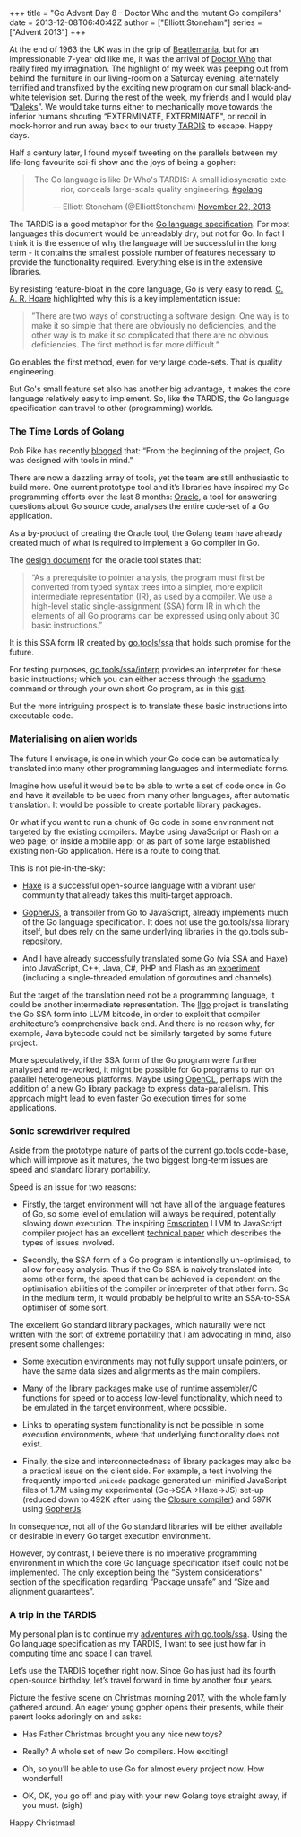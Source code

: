 +++
title = "Go Advent Day 8 - Doctor Who and the mutant Go compilers"
date = 2013-12-08T06:40:42Z
author = ["Elliott Stoneham"]
series = ["Advent 2013"]
+++


At the end of 1963 the UK was in the grip of [Beatlemania](http://en.wikipedia.org/wiki/Beatlemania), but for an impressionable 7-year old like me, it was the arrival of [Doctor Who](http://en.wikipedia.org/wiki/Doctor_Who) that really fired my imagination. The highlight of my week was peeping out from behind the furniture in our living-room on a Saturday evening, alternately terrified and transfixed by the exciting new program on our small black-and-white television set. During the rest of the week, my friends and I would play "[Daleks](http://en.wikipedia.org/wiki/Dalek)”. We would take turns either to mechanically move towards the inferior humans shouting “EXTERMINATE, EXTERMINATE", or recoil in mock-horror and run away back to our trusty [TARDIS](http://en.wikipedia.org/wiki/TARDIS) to escape. Happy days.

Half a century later, I found myself tweeting on the parallels between my life-long favourite sci-fi show and the joys of being a gopher: 

<blockquote class="twitter-tweet" lang="en" align="center"><p>The Go language is like Dr Who&#39;s TARDIS: A small idiosyncratic exterior, conceals large-scale quality engineering. <a href="https://twitter.com/search?q=%23golang&amp;src=hash">#golang</a></p>&mdash; Elliott Stoneham (@ElliottStoneham) <a href="https://twitter.com/ElliottStoneham/statuses/403929226371289088">November 22, 2013</a></blockquote>
<script async src="//platform.twitter.com/widgets.js" charset="utf-8"></script>


The TARDIS is a good metaphor for the [Go language specification](http://golang.org/ref/spec). For most languages this document would be unreadably dry, but not for Go. In fact I think it is the essence of why the language will be successful in the long term - it contains the smallest possible number of features necessary to provide the functionality required. Everything else is in the extensive libraries. 

By resisting feature-bloat in the core language, Go is very easy to read. [C. A. R. Hoare](http://en.wikipedia.org/wiki/Tony_Hoare) highlighted why this is a key implementation issue: 

> ”There are two ways of constructing a software design: One way is to make it so simple that there are obviously no deficiencies, and the other way is to make it so complicated that there are no obvious deficiencies. The first method is far more difficult.”

Go enables the first method, even for very large code-sets. That is quality engineering.

But Go's small feature set also has another big advantage, it makes the core language relatively easy to implement. So, like the TARDIS, the Go language specification can travel to other (programming) worlds.

### The Time Lords of Golang 

Rob Pike has recently [blogged](http://blog.golang.org/cover) that: “From the beginning of the project, Go was designed with tools in mind.”

There are now a dazzling array of tools, yet the team are still enthusiastic to build more. One current prototype tool and it’s libraries have inspired my Go programming efforts over the last 8 months: [Oracle](http://godoc.org/code.google.com/p/go.tools/cmd/oracle), a tool for answering questions about Go source code, analyses the entire code-set of a Go application. 

As a by-product of creating the Oracle tool, the Golang team have already created much of what is required to implement a Go compiler in Go.

The [design document](http://golang.org/s/oracle-design) for the oracle tool states that: 

> “As a prerequisite to pointer analysis, the program must first be converted from typed syntax trees into a simpler, more explicit intermediate representation (IR), as used by a compiler.  We use a high-level static single-assignment (SSA) form IR in which the elements of all Go programs can be expressed using only about 30 basic instructions.”

It is this SSA form IR created by [go.tools/ssa](http://godoc.org/code.google.com/p/go.tools/ssa) that holds such promise for the future.

For testing purposes, [go.tools/ssa/interp](http://godoc.org/code.google.com/p/go.tools/ssa/interp) provides an interpreter for these basic instructions; which you can either access through the [ssadump](https://code.google.com/p/go/source/browse/?repo=tools#hg%2Fcmd%2Fssadump) command or through your own short Go program, as in this [gist](https://gist.github.com/elliott5/7578605).

But the more intriguing prospect is to translate these basic instructions into executable code.

### Materialising on alien worlds

The future I envisage, is one in which your Go code can be automatically translated into many other programming languages and intermediate forms.
 
Imagine how useful it would be to be able to write a set of code once in Go and have it available to be used from many other languages, after automatic translation. It would be possible to create portable library packages. 

Or what if you want to run a chunk of Go code in some environment not targeted by the existing compilers. Maybe using JavaScript or Flash on a web page; or inside a mobile app; or as part of some large established existing non-Go application. Here is a route to doing that.

This is not pie-in-the-sky:

- [Haxe](http://haxe.org) is a successful open-source language with a vibrant user community that already takes this multi-target approach. 

- [GopherJS](https://github.com/neelance/gopherjs), a transpiler from Go to JavaScript, already implements much of the Go language specification. It does not use the go.tools/ssa library itself, but does rely on the same underlying libraries in the go.tools sub-repository.

- And I have already successfully translated some Go (via SSA and Haxe) into JavaScript, C++, Java, C#, PHP and Flash as an [experiment](https://speakerdeck.com/elliott5/ssa?slide=29) (including a single-threaded emulation of goroutines and channels).

But the target of the translation need not be a programming language, it could be another intermediate representation. The [llgo](https://github.com/axw/llgo) project is translating the Go SSA form into LLVM bitcode, in order to exploit that compiler architecture’s comprehensive back end. And there is no reason why, for example, Java bytecode could not be similarly targeted by some future project.

More speculatively, if the SSA form of the Go program were further analysed and re-worked, it might be possible for Go programs to run on parallel heterogeneous platforms. Maybe using [OpenCL](http://en.wikipedia.org/wiki/OpenCL), perhaps with the addition of a new Go library package to express data-parallelism. This approach might lead to even faster Go execution times for some applications.

### Sonic screwdriver required

Aside from the prototype nature of parts of the current go.tools code-base, which will improve as it matures, the two biggest long-term issues are speed and standard library portability.

Speed is an issue for two reasons:

- Firstly, the target environment will not have all of the language features of Go, so some level of emulation will always be required, potentially slowing down execution. The inspiring [Emscripten](http://emscripten.org) LLVM to JavaScript compiler project has an excellent [technical paper](https://github.com/kripken/emscripten/blob/master/docs/paper.pdf?raw=true) which describes the types of issues involved.

- Secondly, the SSA form of a Go program is intentionally un-optimised, to allow for easy analysis. Thus if the Go SSA is naively translated into some other form, the speed that can be achieved is dependent on the optimisation abilities of the compiler or interpreter of that other form. So in the medium term, it would probably be helpful to write an SSA-to-SSA optimiser of some sort.
 
The excellent Go standard library packages, which naturally were not written with the sort of extreme portability that I am advocating in mind, also present some challenges:

- Some execution environments may not fully support unsafe pointers, or have the same data sizes and alignments as the main compilers.

- Many of the library packages make use of runtime assembler/C functions for speed or to access low-level functionality, which need to be emulated in the target environment, where possible.

- Links to operating system functionality is not be possible in some execution environments, where that underlying functionality does not exist.

- Finally, the size and interconnectedness of library packages may also be a practical issue on the client side. For example, a test involving the frequently imported `unicode` package generated un-minified JavaScript files of 1.7M using my experimental (Go->SSA->Haxe->JS) set-up (reduced down to 492K after using the [Closure compiler](https://developers.google.com/closure/)) and 597K using [GopherJs](https://github.com/neelance/gopherjs).    

In consequence, not all of the Go standard libraries will be either available or desirable in every Go target execution environment. 

However, by contrast, I believe there is no imperative programming environment in which the core Go language specification itself could not be implemented. The only exception being the “System considerations” section of the specification regarding “Package unsafe” and “Size and alignment guarantees”. 
 
### A trip in the TARDIS

My personal plan is to continue my [adventures with go.tools/ssa](https://speakerdeck.com/elliott5/ssa). Using the Go language specification as my TARDIS, I want to see just how far in computing time and space I can travel. 

Let’s use the TARDIS together right now. Since Go has just had its fourth open-source birthday, let’s travel forward in time by another four years.

Picture the festive scene on Christmas morning 2017, with the whole family gathered around. An eager young gopher opens their presents, while their parent looks adoringly on and asks:

- Has Father Christmas brought you any nice new toys? 

- Really? A whole set of new Go compilers. How exciting! 

- Oh, so you’ll be able to use Go for almost every project now. How wonderful!

- OK, OK, you go off and play with your new Golang toys straight away, if you must. (sigh)

Happy Christmas!
